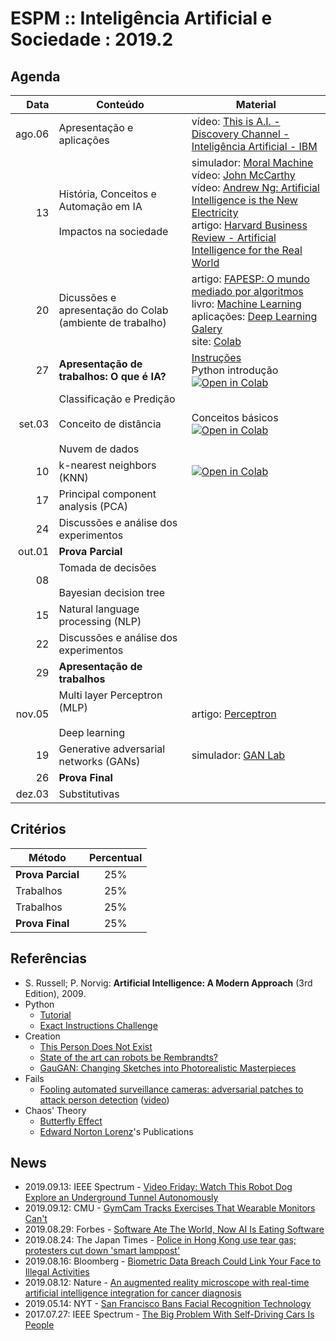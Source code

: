 # ESPM :: Inteligência Artificial e Sociedade : 2019.2

## Agenda

| Data   | Conteúdo | Material |
|-------:|----------|----------|
| ago.06 | Apresentação e aplicações | vídeo: [This is A.I. - Discovery Channel - Inteligência Artificial - IBM](https://www.youtube.com/watch?v=H3P87qCdqk4) |
|     13 | História, Conceitos e Automação em IA <br><br> Impactos na sociedade | simulador: [Moral Machine](http://moralmachine.mit.edu) <br> vídeo: [John McCarthy](https://www.youtube.com/watch?v=Ozipf13jRr4) <br> vídeo: [Andrew Ng: Artificial Intelligence is the New Electricity](https://www.youtube.com/watch?v=21EiKfQYZXc) <br> artigo: [Harvard Business Review - Artificial Intelligence for the Real World](https://hbr.org/2018/01/artificial-intelligence-for-the-real-world) |
|     20 | Dicussões e apresentação do Colab (ambiente de trabalho) | artigo: [FAPESP: O mundo mediado por algoritmos](https://revistapesquisa.fapesp.br/2018/04/19/o-mundo-mediado-por-algoritmos/) <br> livro: [Machine Learning](http://www.cs.cmu.edu/~tom/pubs/MachineLearning.pdf) <br> aplicações: [Deep Learning Galery](http://deeplearninggallery.com/) <br> site: [Colab](https://colab.research.google.com) |
|     27 | **Apresentação de trabalhos: O que é IA?** | [Instruções](./1trab.md) <br> Python introdução [![Open in Colab](https://colab.research.google.com/assets/colab-badge.svg)](https://colab.research.google.com/drive/1MlnemrzD8FkFeCyp6Pa-Mj7xzjqI2Ok_) |
| set.03 | Classificação e Predição <br><br> Conceito de distância <br><br> Nuvem de dados | Conceitos básicos [![Open in Colab](https://colab.research.google.com/assets/colab-badge.svg)](https://colab.research.google.com/drive/1qDyvyji9I3-ujUCuVCvVPx1RnF7wSVWJ) |
|     10 | k-nearest neighbors (KNN) | [![Open in Colab](https://colab.research.google.com/assets/colab-badge.svg)](https://colab.research.google.com/drive/1a_S9YD4OPlH8TK6UJFuCCDjdXz58_Ovw) |
|     17 | Principal component analysis (PCA) | |
|     24 | Discussões e análise dos experimentos | |
| out.01 | **Prova Parcial** | |
|     08 | Tomada de decisões <br><br> Bayesian decision tree | |
|     15 | Natural language processing (NLP) | |
|     22 | Discussões e análise dos experimentos |
|     29 | **Apresentação de trabalhos** | |
| nov.05 | Multi layer Perceptron (MLP) <br><br> Deep learning | artigo: [Perceptron](https://hackernoon.com/perceptron-deep-learning-basics-3a938c5f84b6) <br>  |
|     19 | Generative adversarial networks (GANs) | simulador: [GAN Lab](https://poloclub.github.io/ganlab/) <br> |
|     26 | **Prova Final** | |
| dez.03 | Substitutivas | |

## Critérios

| Método            | Percentual |
|-------------------|:----------:|
| **Prova Parcial** |     25%    |
| Trabalhos         |     25%    |
| Trabalhos         |     25%    |
| **Prova Final**   |     25%    |

## Referências

- S. Russell; P. Norvig: **Artificial Intelligence: A Modern Approach** (3rd Edition), 2009.
- Python
  - [Tutorial](https://www.tutorialspoint.com/python/)
  - [Exact Instructions Challenge](https://youtu.be/cDA3_5982h8)
- Creation  
  - [This Person Does Not Exist](https://thispersondoesnotexist.com/)
  - [State of the art can robots be Rembrandts?](https://youtu.be/95CbNzIXCO8)
  - [GauGAN: Changing Sketches into Photorealistic Masterpieces](https://youtu.be/p5U4NgVGAwg)
- Fails
  - [Fooling automated surveillance cameras: adversarial patches to attack person detection](https://arxiv.org/abs/1904.08653) ([video](https://youtu.be/MIbFvK2S9g8))
- Chaos' Theory
  - [Butterfly Effect](http://www.scholarpedia.org/article/Butterfly_effect)
  - [Edward Norton Lorenz](http://eaps4.mit.edu/research/Lorenz/publications.htm)'s Publications

## News

- 2019.09.13: IEEE Spectrum - [Video Friday: Watch This Robot Dog Explore an Underground Tunnel Autonomously](https://spectrum.ieee.org/automaton/robotics/robotics-hardware/video-friday-robots-explore-tunnels-darpa-subt)
- 2019.09.12: CMU - [GymCam Tracks Exercises That Wearable Monitors Can't](https://www.cs.cmu.edu/news/gymcam-tracks-exercises-wearable-monitors-cant)
- 2019.08.29: Forbes - [Software Ate The World, Now AI Is Eating Software](https://www.forbes.com/sites/cognitiveworld/2019/08/29/software-ate-the-world-now-ai-is-eating-software/)
- 2019.08.24: The Japan Times - [Police in Hong Kong use tear gas; protesters cut down 'smart lamppost'](https://www.japantimes.co.jp/news/2019/08/24/asia-pacific/hong-kong-closes-four-stations-head-off-protest-china-frees-british-consulate-worker/#.XWHZm1DQ_OQ)
- 2019.08.16: Bloomberg - [Biometric Data Breach Could Link Your Face to Illegal Activities](https://www.bloomberg.com/news/articles/2019-08-16/biometric-data-breach-could-link-your-face-to-illegal-activities)
- 2019.08.12: Nature - [An augmented reality microscope with real-time artificial intelligence integration for cancer diagnosis](https://doi.org/10.1038/s41591-019-0539-7)
- 2019.05.14: NYT - [San Francisco Bans Facial Recognition Technology](https://www.nytimes.com/2019/05/14/us/facial-recognition-ban-san-francisco.html)
- 2017.07.27: IEEE Spectrum - [The Big Problem With Self-Driving Cars Is People](https://spectrum.ieee.org/transportation/self-driving/the-big-problem-with-selfdriving-cars-is-people)
